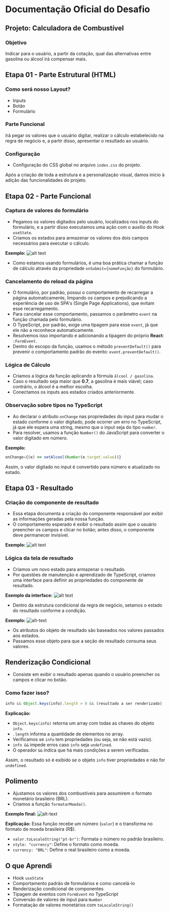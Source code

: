 # Documentação Oficial do Desafio

## Projeto: Calculadora de Combustível

### Objetivo
Indicar para o usuário, a partir da cotação, qual das alternativas entre gasolina ou álcool irá compensar mais.

## Etapa 01 - Parte Estrutural (HTML)

### Como será nosso Layout?

- Inputs
- Botão
- Formulário

### Parte Funcional
Irá pegar os valores que o usuário digitar, realizar o cálculo estabelecido na regra de negócio e, a partir disso, apresentar o resultado ao usuário.

### Configuração
- Configuração do CSS global no arquivo `index.css` do projeto.

Após a criação de toda a estrutura e a personalização visual, damos início à adição das funcionalidades do projeto.

## Etapa 02 - Parte Funcional

### Captura de valores do formulário
- Pegamos os valores digitados pelo usuário, localizados nos inputs do formulário, e a partir disso executamos uma ação com o auxílio do Hook `useState`.
- Criamos os estados para armazenar os valores dos dois campos necessários para executar o cálculo.

**Exemplo:**
![alt text](image.png)

- Como estamos usando formulários, é uma boa prática chamar a função de cálculo através da propriedade `onSubmit={nomeFunção}` do formulário.

### Cancelamento do reload da página
- O formulário, por padrão, possui o comportamento de recarregar a página automaticamente, limpando os campos e prejudicando a experiência de uso de SPA's (Single Page Applications), que evitam esse recarregamento.
- Para cancelar esse comportamento, passamos o parâmetro `event` na função chamada pelo formulário.
- O TypeScript, por padrão, exige uma tipagem para esse `event`, já que ele não a reconhece automaticamente.
- Resolvemos isso importando e adicionando a tipagem do próprio **React**: `:FormEvent`.
- Dentro do escopo da função, usamos o método `preventDefault()` para prevenir o comportamento padrão do evento: `event.preventDefault()`.

### Lógica de Cálculo
- Criamos a lógica da função aplicando a fórmula `álcool / gasolina`.
- Caso o resultado seja maior que **0.7**, a gasolina é mais viável; caso contrário, o álcool é a melhor escolha.
- Conectamos os inputs aos estados criados anteriormente.

### Observação sobre tipos no TypeScript
- Ao declarar o atributo `onChange` nas propriedades do input para mudar o estado conforme o valor digitado, pode ocorrer um erro no TypeScript, já que ele espera uma string, mesmo que o input seja do tipo `number`.
- Para resolver, usamos a função `Number()` do JavaScript para converter o valor digitado em número.

**Exemplo:**
```javascript
onChange={(e) => setAlcool(Number(e.target.value))}
```

Assim, o valor digitado no input é convertido para número e atualizado no estado.

## Etapa 03 - Resultado

### Criação do componente de resultado
- Essa etapa documenta a criação do componente responsável por exibir as informações geradas pela nossa função.
- O comportamento esperado é exibir o resultado assim que o usuário preencher os campos e clicar no botão; antes disso, o componente deve permanecer invisível.

**Exemplo:**
![alt text](image-1.png)

### Lógica da tela de resultado
- Criamos um novo estado para armazenar o resultado.
- Por questões de manutenção e aprendizado de TypeScript, criamos uma interface para definir as propriedades do componente de resultado.

**Exemplo da interface:**
![alt text](image-2.png)

- Dentro da estrutura condicional da regra de negócio, setamos o estado do resultado conforme a condição.

**Exemplo:**
![alt-text](/src/assets/code.png)

- Os atributos do objeto de resultado são baseados nos valores passados aos estados.
- Passamos esse objeto para que a seção de resultado consuma seus valores.

## Renderização Condicional
- Consiste em exibir o resultado apenas quando o usuário preencher os campos e clicar no botão.

### Como fazer isso?
```javascript
info && Object.keys(info).length > 0 && (resultado a ser renderizado)
```

**Explicação:**
- `Object.keys(info)` retorna um array com todas as chaves do objeto `info`.
- `.length` informa a quantidade de elementos no array.
- Verificamos se `info` tem propriedades (ou seja, se não está vazio).
- `info &&` impede erros caso `info` seja `undefined`.
- O operador `&&` indica que há mais condições a serem verificadas.

Assim, o resultado só é exibido se o objeto `info` tiver propriedades e não for `undefined`.

## Polimento
- Ajustamos os valores dos combustíveis para assumirem o formato monetário brasileiro (BRL).
- Criamos a função `formatarMoeda()`.

**Exemplo final:**
![alt-text](/src/assets/code2.png)

**Explicação:**
Essa função recebe um número (`valor`) e o transforma no formato de moeda brasileira (R$).

- `valor.toLocaleString("pt-br")`: Formata o número no padrão brasileiro.
- `style: "currency"`: Define o formato como moeda.
- `currency: "BRL"`: Define o real brasileiro como a moeda.

## O que Aprendi
- Hook `useState`
- Comportamento padrão de formulários e como cancelá-lo
- Renderização condicional de componentes
- Tipagem de eventos com `FormEvent` no TypeScript
- Conversão de valores de input para `Number`
- Formatação de valores monetários com `toLocaleString()`

